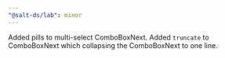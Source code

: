 ```yaml
---
"@salt-ds/lab": minor
---
```


Added pills to multi-select ComboBoxNext.
Added `truncate` to ComboBoxNext which collapsing the ComboBoxNext to one line.

